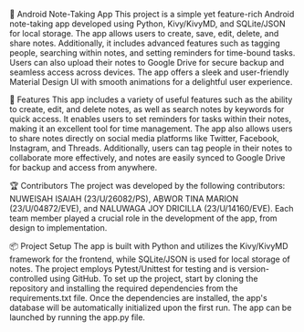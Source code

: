 
📒 Android Note-Taking App
This project is a simple yet feature-rich Android note-taking app developed using Python, Kivy/KivyMD, and SQLite/JSON for local storage. 
The app allows users to create, save, edit, delete, and share notes.
Additionally, it includes advanced features such as tagging people, searching within notes, and setting reminders for time-bound tasks.
Users can also upload their notes to Google Drive for secure backup and seamless access across devices. The app offers a sleek and user-friendly Material Design UI with smooth animations for a delightful user experience.

🚀 Features
This app includes a variety of useful features such as the ability to create, edit, and delete notes, as well as search notes by keywords for quick access. It enables users to set reminders for tasks within their notes, making it an excellent tool for time management. The app also allows users to share notes directly on social media platforms like Twitter, Facebook, Instagram, and Threads. Additionally, users can tag people in their notes to collaborate more effectively, and notes are easily synced to Google Drive for backup and access from anywhere.


🏆 Contributors
The project was developed by the following contributors: NUWEISAH ISAIAH (23/U/26082/PS), ABWOR TINA MARION (23/U/04872/EVE), and NALUWAGA JOY DRICILLA (23/U/14160/EVE). Each team member played a crucial role in the development of the app, from design to implementation.


📦 Project Setup
The app is built with Python and utilizes the Kivy/KivyMD framework for the frontend, while SQLite/JSON is used for local storage of notes. The project employs Pytest/Unittest for testing and is version-controlled using GitHub. To set up the project, start by cloning the repository and installing the required dependencies from the requirements.txt file. Once the dependencies are installed, the app's database will be automatically initialized upon the first run. The app can be launched by running the app.py file.

